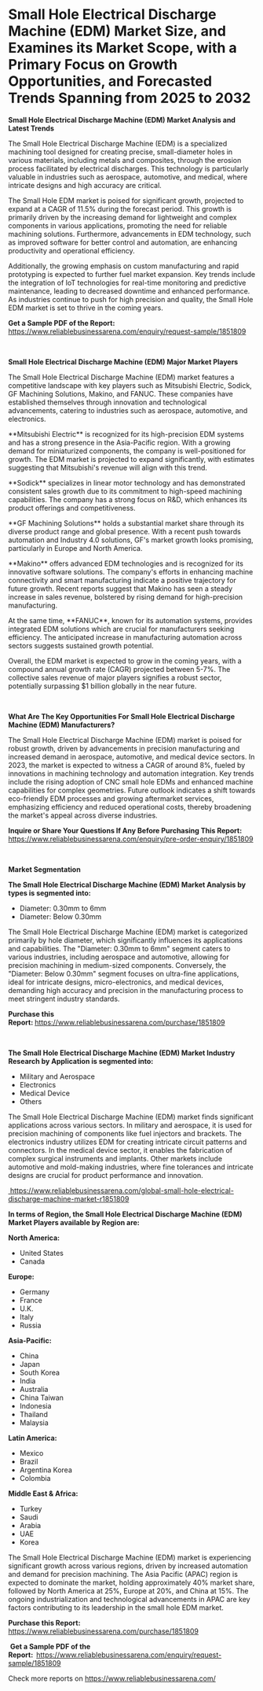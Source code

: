 <p><h1>Small Hole Electrical Discharge Machine (EDM) Market Size, and Examines its Market Scope, with a Primary Focus on Growth Opportunities, and Forecasted Trends Spanning from 2025 to 2032</h1></p><p><strong>Small Hole Electrical Discharge Machine (EDM) Market Analysis and Latest Trends</strong></p>
<p><p>The Small Hole Electrical Discharge Machine (EDM) is a specialized machining tool designed for creating precise, small-diameter holes in various materials, including metals and composites, through the erosion process facilitated by electrical discharges. This technology is particularly valuable in industries such as aerospace, automotive, and medical, where intricate designs and high accuracy are critical.</p><p>The Small Hole EDM market is poised for significant growth, projected to expand at a CAGR of 11.5% during the forecast period. This growth is primarily driven by the increasing demand for lightweight and complex components in various applications, promoting the need for reliable machining solutions. Furthermore, advancements in EDM technology, such as improved software for better control and automation, are enhancing productivity and operational efficiency. </p><p>Additionally, the growing emphasis on custom manufacturing and rapid prototyping is expected to further fuel market expansion. Key trends include the integration of IoT technologies for real-time monitoring and predictive maintenance, leading to decreased downtime and enhanced performance. As industries continue to push for high precision and quality, the Small Hole EDM market is set to thrive in the coming years.</p></p>
<p><strong>Get a Sample PDF of the Report:&nbsp;</strong> <a href="https://www.reliablebusinessarena.com/enquiry/request-sample/1851809?utm_campaign=2889&utm_medium=2&utm_source=Github&utm_content=ia&utm_term=28022025&utm_id=small-hole-electrical-discharge-machine-edm">https://www.reliablebusinessarena.com/enquiry/request-sample/1851809</a></p>
<p>&nbsp;</p>
<p><strong>Small Hole Electrical Discharge Machine (EDM) Major Market Players</strong></p>
<p><p>The Small Hole Electrical Discharge Machine (EDM) market features a competitive landscape with key players such as Mitsubishi Electric, Sodick, GF Machining Solutions, Makino, and FANUC. These companies have established themselves through innovation and technological advancements, catering to industries such as aerospace, automotive, and electronics.</p><p>**Mitsubishi Electric** is recognized for its high-precision EDM systems and has a strong presence in the Asia-Pacific region. With a growing demand for miniaturized components, the company is well-positioned for growth. The EDM market is projected to expand significantly, with estimates suggesting that Mitsubishi's revenue will align with this trend.</p><p>**Sodick** specializes in linear motor technology and has demonstrated consistent sales growth due to its commitment to high-speed machining capabilities. The company has a strong focus on R&D, which enhances its product offerings and competitiveness.</p><p>**GF Machining Solutions** holds a substantial market share through its diverse product range and global presence. With a recent push towards automation and Industry 4.0 solutions, GF's market growth looks promising, particularly in Europe and North America.</p><p>**Makino** offers advanced EDM technologies and is recognized for its innovative software solutions. The company's efforts in enhancing machine connectivity and smart manufacturing indicate a positive trajectory for future growth. Recent reports suggest that Makino has seen a steady increase in sales revenue, bolstered by rising demand for high-precision manufacturing.</p><p>At the same time, **FANUC**, known for its automation systems, provides integrated EDM solutions which are crucial for manufacturers seeking efficiency. The anticipated increase in manufacturing automation across sectors suggests sustained growth potential.</p><p>Overall, the EDM market is expected to grow in the coming years, with a compound annual growth rate (CAGR) projected between 5-7%. The collective sales revenue of major players signifies a robust sector, potentially surpassing $1 billion globally in the near future.</p></p>
<p>&nbsp;</p>
<p><strong>What Are The Key Opportunities For Small Hole Electrical Discharge Machine (EDM) Manufacturers?</strong></p>
<p><p>The Small Hole Electrical Discharge Machine (EDM) market is poised for robust growth, driven by advancements in precision manufacturing and increased demand in aerospace, automotive, and medical device sectors. In 2023, the market is expected to witness a CAGR of around 8%, fueled by innovations in machining technology and automation integration. Key trends include the rising adoption of CNC small hole EDMs and enhanced machine capabilities for complex geometries. Future outlook indicates a shift towards eco-friendly EDM processes and growing aftermarket services, emphasizing efficiency and reduced operational costs, thereby broadening the market's appeal across diverse industries.</p></p>
<p><strong>Inquire or Share Your Questions If Any Before Purchasing This Report:</strong> <a href="https://www.reliablebusinessarena.com/enquiry/pre-order-enquiry/1851809?utm_campaign=2889&utm_medium=2&utm_source=Github&utm_content=ia&utm_term=28022025&utm_id=small-hole-electrical-discharge-machine-edm">https://www.reliablebusinessarena.com/enquiry/pre-order-enquiry/1851809</a></p>
<p>&nbsp;</p>
<p><strong>Market Segmentation</strong></p>
<p><strong>The Small Hole Electrical Discharge Machine (EDM) Market Analysis by types is segmented into:</strong></p>
<p><ul><li>Diameter: 0.30mm to 6mm</li><li>Diameter: Below 0.30mm</li></ul></p>
<p><p>The Small Hole Electrical Discharge Machine (EDM) market is categorized primarily by hole diameter, which significantly influences its applications and capabilities. The "Diameter: 0.30mm to 6mm" segment caters to various industries, including aerospace and automotive, allowing for precision machining in medium-sized components. Conversely, the "Diameter: Below 0.30mm" segment focuses on ultra-fine applications, ideal for intricate designs, micro-electronics, and medical devices, demanding high accuracy and precision in the manufacturing process to meet stringent industry standards.</p></p>
<p><strong>Purchase this Report:&nbsp;</strong><a href="https://www.reliablebusinessarena.com/purchase/1851809?utm_campaign=2889&utm_medium=2&utm_source=Github&utm_content=ia&utm_term=28022025&utm_id=small-hole-electrical-discharge-machine-edm">https://www.reliablebusinessarena.com/purchase/1851809</a></p>
<p>&nbsp;</p>
<p><strong>The Small Hole Electrical Discharge Machine (EDM) Market Industry Research by Application is segmented into:</strong></p>
<p><ul><li>Military and Aerospace</li><li>Electronics</li><li>Medical Device</li><li>Others</li></ul></p>
<p><p>The Small Hole Electrical Discharge Machine (EDM) market finds significant applications across various sectors. In military and aerospace, it is used for precision machining of components like fuel injectors and brackets. The electronics industry utilizes EDM for creating intricate circuit patterns and connectors. In the medical device sector, it enables the fabrication of complex surgical instruments and implants. Other markets include automotive and mold-making industries, where fine tolerances and intricate designs are crucial for product performance and innovation.</p></p>
<p><a href="https://www.reliablebusinessarena.com/global-small-hole-electrical-discharge-machine-market-r1851809?utm_campaign=2889&utm_medium=2&utm_source=Github&utm_content=ia&utm_term=28022025&utm_id=small-hole-electrical-discharge-machine-edm">&nbsp;https://www.reliablebusinessarena.com/global-small-hole-electrical-discharge-machine-market-r1851809</a></p>
<p><strong>In terms of Region, the Small Hole Electrical Discharge Machine (EDM) Market Players available by Region are:</strong></p>
<p>
    <p> <strong> North America: </strong>
        <ul>
            <li>United States</li>
            <li>Canada</li>
        </ul>
        </p> 
    <p> <strong> Europe: </strong>
        <ul>
            <li>Germany</li>
            <li>France</li>
            <li>U.K.</li>
            <li>Italy</li>
            <li>Russia</li>
        </ul>
        </p> 
    <p> <strong> Asia-Pacific: </strong>
        <ul>
            <li>China</li>
            <li>Japan</li>
            <li>South Korea</li>
            <li>India</li>
            <li>Australia</li>
            <li>China Taiwan</li>
            <li>Indonesia</li>
            <li>Thailand</li>
            <li>Malaysia</li>
        </ul>
        </p> 
    <p> <strong> Latin America: </strong>
        <ul>
            <li>Mexico</li>
            <li>Brazil</li>
            <li>Argentina Korea</li>
            <li>Colombia</li>
        </ul>
        </p> 
    <p> <strong> Middle East & Africa: </strong>
        <ul>
            <li>Turkey</li>
            <li>Saudi</li>
            <li>Arabia</li>
            <li>UAE</li>
            <li>Korea</li>
        </ul>
    </p>
    </p>
<p><p>The Small Hole Electrical Discharge Machine (EDM) market is experiencing significant growth across various regions, driven by increased automation and demand for precision machining. The Asia Pacific (APAC) region is expected to dominate the market, holding approximately 40% market share, followed by North America at 25%, Europe at 20%, and China at 15%. The ongoing industrialization and technological advancements in APAC are key factors contributing to its leadership in the small hole EDM market.</p></p>
<p><strong>Purchase this Report: </strong><a href="https://www.reliablebusinessarena.com/purchase/1851809?utm_campaign=2889&utm_medium=2&utm_source=Github&utm_content=ia&utm_term=28022025&utm_id=small-hole-electrical-discharge-machine-edm">https://www.reliablebusinessarena.com/purchase/1851809</a></p>
<p>&nbsp;<strong>Get a Sample PDF of the Report:&nbsp;&nbsp;</strong><a href="https://www.reliablebusinessarena.com/enquiry/request-sample/1851809?utm_campaign=2889&utm_medium=2&utm_source=Github&utm_content=ia&utm_term=28022025&utm_id=small-hole-electrical-discharge-machine-edm">https://www.reliablebusinessarena.com/enquiry/request-sample/1851809</a></p>
<p><strong></strong></p>
<p>Check more reports on <a href="https://www.reliablebusinessarena.com/?utm_campaign=2889&utm_medium=2&utm_source=Github&utm_content=ia&utm_term=28022025&utm_id=small-hole-electrical-discharge-machine-edm">https://www.reliablebusinessarena.com/</a></p>